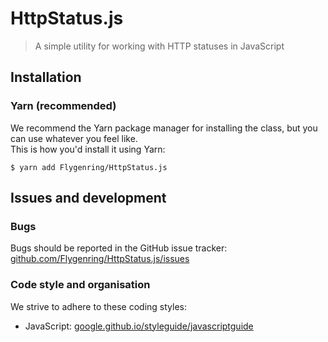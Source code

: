 # HttpStatus.js

> A simple utility for working with HTTP statuses in JavaScript

## Installation
### Yarn (recommended)
We recommend the Yarn package manager for installing the class, but you can use whatever you feel like.  
This is how you'd install it using Yarn:
```shell
$ yarn add Flygenring/HttpStatus.js
```

## Issues and development
### Bugs
Bugs should be reported in the GitHub issue tracker: [github.com/Flygenring/HttpStatus.js/issues](https://github.com/Flygenring/HttpStatus.js/issues) 

### Code style and organisation
We strive to adhere to these coding styles:

- JavaScript: [google.github.io/styleguide/javascriptguide](https://google.github.io/styleguide/javascriptguide.xml)
